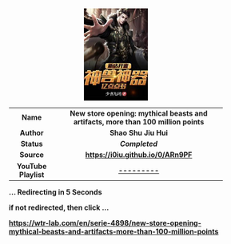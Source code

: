 
<meta charset="UTF-8">
<meta name="viewport" content="width=device-width, initial-scale=1.0">
<meta http-equiv="refresh" content="5;url=https://wtr-lab.com/en/serie-4898/new-store-opening-mythical-beasts-and-artifacts-more-than-100-million-points">

<div style='margin: auto; width: 85%; padding: 10px;'>

<img src=".image/nsombaamt100mt.jpg" style='display: block; margin: auto; width: 30%;'>

| | |
| :---: | :---: |
| **Name** | **New store opening: mythical beasts and artifacts, more than 100 million points** |
| **Author** | **Shao Shu Jiu Hui** |
| **Status** | ***Completed*** |
| **Source** | **https://i0iu.github.io/0/ARn9PF** |
| **YouTube Playlist** | [**---------**](https://www.youtube.com/playlist?list=---------) |

**... Redirecting in 5 Seconds**

**if not redirected, then click ...**

**https://wtr-lab.com/en/serie-4898/new-store-opening-mythical-beasts-and-artifacts-more-than-100-million-points**

</div>
